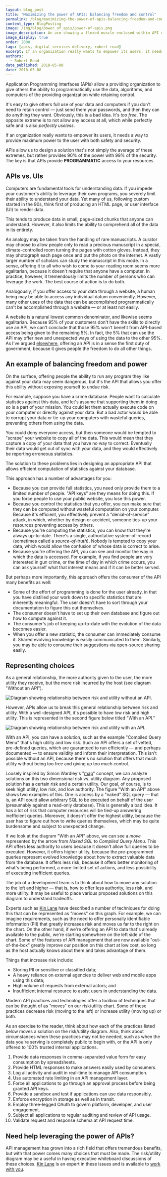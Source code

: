 ```yaml
---
layout: blog_post
title: "Maximizing the power of APIs: balancing freedom and control"
permalink: /blog/maximizing-the-power-of-apis-balancing-freedom-and-control/
content_type: BlogPosting
image: /img/blog/power_of_apis/power-of-apis.png
image_description: An arm showing a flexed muscle enclosed within API computing symbols.
image_display: true
order: 2000
tags: [apis, digital services delivery, robert read]
excerpt: If an organization really wants to empower its users, it needs a way to provide maximum power to the user with both safety and security. APIs allow you to design a solution that's not simply the average of these extremes, but rather provides 90% of the power with 99% of the security.
authors:
  - Robert Read
date_published: 2018-05-08
date: 2018-05-08
---
```


Application Programming Interfaces (APIs) allow a providing organization to give others the ability to programmatically use the data, algorithms, and computers of the providing organization while retaining control.

It's easy to give others full use of your data and computers if you don't need to retain control &mdash; just send them your passwords, and then they can do anything they want. Obviously, this is a bad idea. It's *too free*. The opposite extreme is to not allow any access at all, which while perfectly safe and is also *perfectly useless*.

If an organization really wants to empower its users, it needs a way to provide maximum power to the user with both safety and security.

APIs allow us to design a solution that's not simply the average of these extremes, but rather provides 90% of the power with 99% of the security. The key is that APIs provide **PROGRAMMATIC** access to your resources.

## APIs vs. UIs

Computers are fundamental tools for understanding data. If you impede your customer's ability to leverage their own programs, you severely limit their ability to understand your data. Yet many of us, following custom started in the 90s, think first of producing an HTML page, or user interface (UI) to render data.

This tends to produce data in small, page-sized chunks that anyone can understand. However, it also limits the ability to comprehend all of the data in its entirety.

An analogy may be taken from the handling of rare manuscripts. A curator may choose to allow people only to read a precious manuscript  in a special, climate-controlled room turning the pages with cotton gloves. Instead, they may photograph each page once and put the photo on the internet. A vastly larger number of scholars can study the manuscript in this mode. In a sense, offering it to all who wish to come to your reading room seems more egalitarian, because it doesn't require that anyone have a computer. In practice, however, it tremendously limits the number of persons who can leverage the work. The best course of action is to do both.

Analogously, if you offer access to your data through a website, a human being may be able to access any individual datum conveniently. However, many other uses of the data that can be accomplished programmatically can't be accomplished through a website &mdash; or at least not easily.

A website is a natural lowest common denominator, and likewise seems egalitarian. Because 95% of your customers don't have the skills to directly use an API, we can't conclude that those 95% won't benefit from API-based access being given to the remaining 5%. In fact, the 5% that can use the API may offer new and unexpected ways of using the data to the other 95%. As I've argued [elsewhere](https://thepolicy.us/the-minimum-government-responsibility-api-first-24cf67b9ec73), offering an API is in a sense the first duty of government, because it gives people the freedom to do all other things.

## An example of balancing freedom and power

On the surface, offering people the ability to run any program they like against your data may seem dangerous, but it's the API that allows you offer this ability without exposing yourself to undue risk.

For example, suppose you have a crime database. People want to calculate statistics against this data, and let's assume that supporting them in doing so is a part of your mission. You could let them actually execute code on your computer or directly against your data. But a bad actor would be able to corrupt your data or tie-up your computers with wasteful queries, preventing others from using the data.

You could deny everyone access, but then someone would be tempted to "scrape" your website to copy all of the data. This would mean that they capture a copy of your data that you have no way to correct. Eventually their data would get out of sync with your data, and they would effectively be reporting erroneous statistics.

The solution to these problems lies in designing an appropriate API that allows efficient computation of statistics against your database.

This approach has a number of advantages for you:

* Because you can provide full statistics, you need only provide them to a limited number of people. "API keys" are they means for doing this. If you force people to use your public website, you lose this power.
* Because you control the statistics that you offer, you can make sure that they can be computed without wasteful computation on your computer. Because it's efficient, you effectively prevent a "denial-of-service" attack, in which, whether by design or accident, someone ties-up your resources preventing access by others.
* Because you're computing the statistics, you can know that they're always up-to-date. There's a single, authoritative system-of-record (sometimes called a *source-of-truth*). Nobody is tempted to copy your data, which would allow the confusion of whose data is correct to arise.
* Because you're offering the API, you can see and monitor the way in which the data is accessed. For example, if you find people are very interested in gun crime, or the time of day in which crime occurs, you can ask yourself what that interest means and if it can be better served.

But perhaps more importantly, this approach offers the consumer of the API many benefits as well:

* Some of the effort of programming is done for the user already, in that you have distilled your work down to specific statistics that are inherently meaningful. The user doesn't have to sort through your documentation to figure this out themselves.
* The consumer doesn't have to set up their own database and figure out how to compute against it.
* The consumer's job of keeping up-to-date with the evolution of the data becomes easier.
* When you offer a new statistic, the consumer can immediately consume it. Shared evolving knowledge is easily communicated to them. Similarly, you may be able to consume their suggestions via open-source sharing easily.

## Representing choices

As a general relationship, the more authority given to the user, the more utility they receive, but the more risk incurred by the host (see diagram "Without an API").

![Diagram showing relationship between risk and utility without an API.](/img/blog/power_of_apis/risk-utility-graph-without-api.png)

However, APIs allow us to break this general relationship between risk and utility. With a well-designed API, it's possible to have low risk and high utility. This is represented in the second figure below titled "With an API."

![Diagram showing relationship between risk and utility with an API.](/img/blog/power_of_apis/risk-utility-graph-with-api.png)

With an API, you can have a solution, such as the example "Compiled Query Menu" that's high utility and low risk. Such an API offers a set of vetted, pre-defined queries, which are guaranteed to run efficiently &mdash; and perhaps documented &mdash; to ensure validity and inform their interpretation. This isn't possible without an API, because there's no solution that offers that much utility without being too free and giving up too much control.

Loosely inspired by Simon Wardley's "[map](http://blog.gardeviance.org/2015/02/an-introduction-to-wardley-value-chain.html)" concept, we can analyze solutions on this two dimensional risk vs. utility diagram. Any proposed solution has a certain risk and a certain utility.  Our goal, of course, is to seek high utility, low risk, and low authority. The figure "With an API" above shows two examples of this. One is access by a "naked" SQL query &mdash; that is, an API could allow arbitrary SQL to be executed on behalf of the user (presumably against a read-only database). This is generally a bad idea. It has a lot of risk that computer resources will be tied-up answering inefficient queries. Moreover, it doesn't offer the highest utility, because the user has to figure out how to write queries themselves, which may be quite burdensome and subject to unexpected change.

If we look at the diagram "With an API" above, we can see a *move* represented by the arrow from *Naked SQL* to *Compiled Query Menu*. This API offers less authority to users because it doesn't allow full queries to be executed. However, it offers higher utility, because the pre-programmed queries represent evolved knowledge about how to extract valuable data from the database. It offers less risk, because it offers better monitoring of what's being performed, a more limited set of actions, and less possibility of executing inefficient queries.

The job of a development team is to think about how to move any solution to the left and higher &mdash; that is, how to offer less authority, less risk, and more utility. It may be useful to place various proposed solutions on this diagram to understand tradeoffs.

Experts such as [Kin Lane](/blog/kin-lane-harnessing-the-connective-power-of-apis/) have described a number of techniques for doing this that can be represented as "moves" on this graph. For example, we can imagine requirements, such as the need to offer personally identifiable information (PII) that greatly increases risk and moves us far to the right on the chart. On the other hand, if we're offering an API to data that's already available to the public, we're starting somewhere on the left side of the chart. Some of the features of API management that are now available "out-of-the-box" greatly improve our position on this chart at low cost, so long as the host actually knows about them and takes advantage of them.

Things that increase risk include:

* Storing PII or sensitive or classified data;
* A heavy reliance on external agencies to deliver web and mobile apps using this data;
* High volume of requests from external actors; and
* Insufficient internal resource to assist users in understanding the data.

Modern API practices and technologies offer a toolbox of techniques that can be thought of as "moves" on our risk/utility chart. Some of these practices decrease risk (moving to the left) or increase utility (moving up) or both.

As an exercise to the reader, think about how each of the practices listed below moves a solution on the risk/utility diagram. Also, think about circumstances when these practices may not be needed, such as when the data you're serving is completely public to begin with, or the API is only offered to 100% trusted internal applications.

1. Provide data responses in comma-separated value form for easy consumption by spreadsheets.
2. Provide HTML responses to make answers easily used by consumers.
3. Log all activity and audit in real-time to manage API consumption.
4. Use automated rate limiting in an API management layer.
5. Force all applications to go through an approval process before being granted API keys.
6. Provide a sandbox and test if applications can use data responsibly.
7. Enforce encryption in storage as well as in transit.
8. Employ three-legged OAuth to govern platform, developer, and user engagement.
9. Subject all applications to regular auditing and review of API usage.
10. Validate request and response schema at API request time.

## Need help leveraging the power of APIs?

API management has grown into a rich field that offers tremendous benefits, but with that power comes many choices that must be made. The risk/utility diagram may be a useful in having executive whiteboard discussions of these choices. [Kin Lane](/blog/kin-lane-harnessing-the-connective-power-of-apis/) is an expert in these issues and is available to [work with you](/hire-us/).
